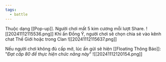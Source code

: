 ```yaml
---
tags:
  - battle
---
```

Thuộc dạng [[Pop-up]]. 
Người chơi mất 5 kim cương mỗi lượt Share.
![[20241112115536.png]]
Khi ấn Đồng Ý, người chơi sẽ chọn chia sẻ vào kênh chat Thế Giới hoặc trong Clan
![[20241112115637.png]]

Nếu người chơi không đủ cấp mở, lúc ấn gửi sẽ hiện [[Floating Thông Báo]]: "*Đạt cấp 80 để thực hiện chức năng này*"
![[20241112120154.png]]